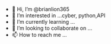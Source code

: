 - 👋 Hi, I’m @brianlion365
- 👀 I’m interested in ...cyber, python,API
- 🌱 I’m currently learning ...
- 💞️ I’m looking to collaborate on ...
- 📫 How to reach me ...

<!---
brianlion365/brianlion365 is a ✨ special ✨ repository because its `README.md` (this file) appears on your GitHub profile.
You can click the Preview link to take a look at your changes.
--->

